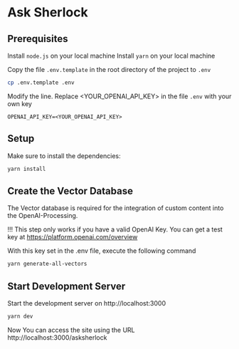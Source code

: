 # Ask Sherlock

## Prerequisites
Install ```node.js``` on your local machine
Install ```yarn``` on your local machine

Copy the file ```.env.template``` in the root directory of the project to ```.env```

```bash
cp .env.template .env
```

Modify the line. Replace <YOUR_OPENAI_API_KEY> in the file ```.env``` with your own key
````
OPENAI_API_KEY=<YOUR_OPENAI_API_KEY>
````

## Setup

Make sure to install the dependencies:

```bash
yarn install
```

## Create the Vector Database

The Vector database is required for the integration of 
custom content into the OpenAI-Processing. 

!!! This step only works if you have a valid OpenAI Key. You
can get a test key at https://platform.openai.com/overview

With this key set in the .env file, execute the following
command

```bash
yarn generate-all-vectors
```

## Start Development Server

Start the development server on http://localhost:3000

```bash
yarn dev
```

Now You can access the site using the URL http://localhost:3000/asksherlock
